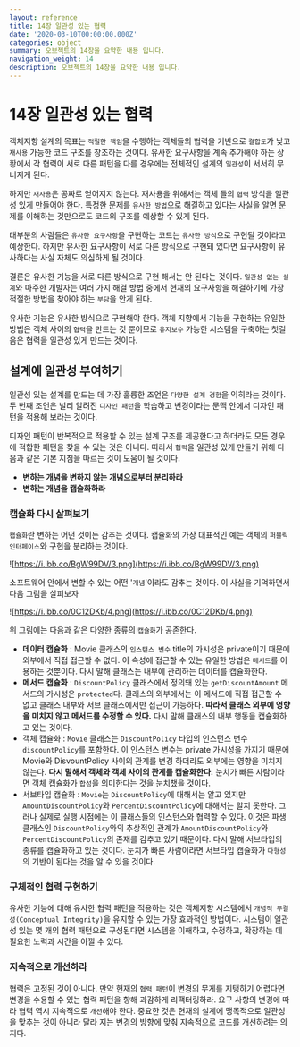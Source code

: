 ```yaml
---
layout: reference
title: 14장 일관성 있는 협력
date: '2020-03-10T00:00:00.000Z'
categories: object
summary: 오브젝트의 14장을 요약한 내용 입니다.
navigation_weight: 14
description: 오브젝트의 14장을 요약한 내용 입니다.
---
```


# 14장 일관성 있는 협력

객체지향 설계의 목표는 `적절한 책임`을 수행하는 객체들의 협력을 기반으로 `결합도`가 낮고 `재사용` 가능한 코드 구조를 창조하는 것이다. 유사한 요구사항을 계속 추가해야 하는 상황에서 각 협력이 서로 다른 패턴을 다를 경우에는 전체적인 설계의 `일관성`이 서서히 무너지게 된다.

하지만 `재사용`은 공짜로 얻어지지 않는다. 재사용을 위해서는 객체 들의 `협력` 방식을 일관성 있게 만들어야 한다. 특정한 문제를 `유사한 방법`으로 해결하고 있다는 사실을 알면 문제를 이해하는 것만으로도 코드의 구조를 예상할 수 있게 된다.

대부분의 사람들은 `유사한 요구사항`을 구현하는 코드는 `유사한 방식`으로 구현될 것이라고 예상한다. 하지만 유사한 요구사항이 서로 다른 방식으로 구현돼 있다면 요구사항이 유사하다는 사실 자체도 의심하게 될 것이다.

결론은 유사한 기능을 서로 다른 방식으로 구현 해서는 안 된다는 것이다. `일관성 없는 설계`와 마주한 개발자는 여러 가지 해결 방법 중에서 현재의 요구사항을 해결하기에 가장 적절한 방법을 찾아야 하는 `부담`을 안게 된다.

유사한 기능은 유사한 방식으로 구현해야 한다. 객체 지향에서 기능을 구현하는 유일한 방법은 객체 사이의 `협력`을 만드는 것 뿐이므로 `유지보수` 가능한 시스템을 구축하는 첫걸음은 협력을 일관성 있게 만드는 것이다.

## 설계에 일관성 부여하기

일관성 있는 설계를 만드는 데 가장 훌륭한 조언은 `다양한 설계 경험`을 익히라는 것이다. 두 번째 조언은 널리 알려진 `디자인 패턴`을 학습하고 변경이라는 문맥 안에서 디자인 패턴을 적용해 보라는 것이다.

디자인 패턴이 반복적으로 적용할 수 있는 설계 구조를 제공한다고 하더라도 모든 경우에 적합한 패턴을 찾을 수 있는 것은 아니다. 따라서 `협력`을 일관성 있게 만들기 위해 다음과 같은 기본 지침을 따르는 것이 도움이 될 것이다.

* **변하는 개념을 변하지 않는 개념으로부터 분리하라**
* **변하는 개념을 캡슐화하라**

### 캡슐화 다시 살펴보기

`캡슐화`란 변하는 어떤 것이든 감추는 것이다. 캡슐화의 가장 대표적인 예는 객체의 `퍼블릭 인터페이스`와 구현을 분리하는 것이다.

![https://i.ibb.co/BgW99DV/3.png](https://i.ibb.co/BgW99DV/3.png)

소프트웨어 안에서 변할 수 있는 어떤 '`개념`'이라도 감추는 것이다. 이 사실을 기억하면서 다음 그림을 살펴보자

![https://i.ibb.co/0C12DKb/4.png](https://i.ibb.co/0C12DKb/4.png)

위 그림에는 다음과 같은 다양한 종류의 `캡슐화`가 공존한다.

* **데이터 캡슐화** : Movie 클래스의 `인스턴스 변수` title의 가시성은 private이기 때문에 외부에서 직접 접근할 수 없다. 이 속성에 접근할 수 있는 유일한 방법은 `메서드`를 이용하는 것뿐이다. 다시 말해 클래스는 내부에 관리하는 데이터를 캡슐화한다.
* **메서드 캡슐화** : `DiscountPolicy` 클래스에서 정의돼 있는 `getDiscountAmount` 메서드의 가시성은 `protected`다. 클래스의 외부에서는 이 메서드에 직접 접근할 수 없고 클래스 내부와 서브 클래스에서만 접근이 가능하다. **따라서 클래스 외부에 영향을 미치지 않고 메서드를 수정할 수 있다.** 다시 말해 클래스의 내부 행동을 캡슐화하고 있는 것이다.
* 객체 캡슐화 : `Movie` 클래스는 `DiscountPolicy` 타입의 인스턴스 변수 `discountPolicy`를 포함한다. 이 인스턴스 변수는 private 가시성을 가지기 때문에 Movie와 DisvountPolicy 사이의 관계를 변경 하더라도 외부에는 영향을 미치지 않는다. **다시 말해서 객체와 객체 사이의 관계를 캡슐화한다.** 눈치가 빠른 사람이라면 객체 캡슐화가 `합성`을 의미한다는 것을 눈치챘을 것이다.
* 서브타입 캡슐화 : `Movie`는 `DiscountPolicy`에 대해서는 알고 있지만 `AmountDiscountPolicy`와 `PercentDiscountPolicy`에 대해서는 알지 못한다. 그러나 실제로 실행 시점에는 이 클래스들의 인스턴스와 협력할 수 있다. 이것은 파생 클래스인 `DiscountPolicy`와의 추상적인 관계가 `AmountDiscountPolicy`와 `PercentDiscountPolicy`의 존재를 감추고 있기 때문이다. 다시 말해 서브타입의 종류를 캡슐화하고 있는 것이다. 눈치가 빠른 사람이라면 서브타입 캡슐화가 `다형성`의 기반이 된다는 것을 알 수 있을 것이다.

### 구체적인 협력 구현하기

유사한 기능에 대해 유사한 협력 패턴을 적용하는 것은 객체지향 시스템에서 `개념적 무결성(Conceptual Integrity)`을 유지할 수 있는 가장 효과적인 방법이다. 시스템이 일관성 있는 몇 개의 협력 패턴으로 구성된다면 시스템을 이해하고, 수정하고, 확장하는 데 필요한 노력과 시간을 아낄 수 있다.

### 지속적으로 개선하라

협력은 고정된 것이 아니다. 만약 현재의 `협력 패턴`이 변경의 무게를 지탱하기 어렵다면 변경을 수용할 수 있는 협력 패턴을 향해 과감하게 리팩터링하라. 요구 사항의 변경에 따라 협력 역시 지속적으로 `개선`해야 한다. 중요한 것은 현재의 설계에 맹목적으로 일관성을 맞추는 것이 아니라 달라 지는 변경의 방향에 맞춰 지속적으로 코드를 개선하려는 의지다.


